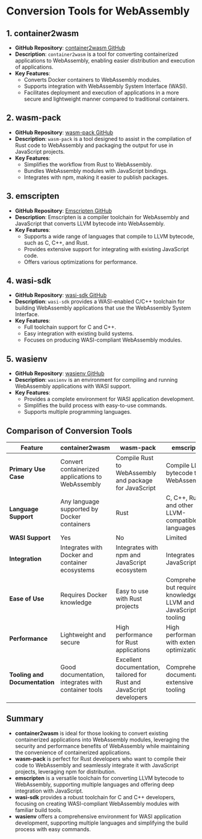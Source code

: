 # Conversion Tools for WebAssembly

## 1. container2wasm
- **GitHub Repository**: [container2wasm GitHub](https://github.com/ktock/container2wasm)
- **Description**: `container2wasm` is a tool for converting containerized applications to WebAssembly, enabling easier distribution and execution of applications.
- **Key Features**:
  - Converts Docker containers to WebAssembly modules.
  - Supports integration with WebAssembly System Interface (WASI).
  - Facilitates deployment and execution of applications in a more secure and lightweight manner compared to traditional containers.

## 2. wasm-pack
- **GitHub Repository**: [wasm-pack GitHub](https://github.com/rustwasm/wasm-pack)
- **Description**: `wasm-pack` is a tool designed to assist in the compilation of Rust code to WebAssembly and packaging the output for use in JavaScript projects.
- **Key Features**:
  - Simplifies the workflow from Rust to WebAssembly.
  - Bundles WebAssembly modules with JavaScript bindings.
  - Integrates with npm, making it easier to publish packages.

## 3. emscripten
- **GitHub Repository**: [Emscripten GitHub](https://github.com/emscripten-core/emscripten)
- **Description**: Emscripten is a compiler toolchain for WebAssembly and JavaScript that converts LLVM bytecode into WebAssembly.
- **Key Features**:
  - Supports a wide range of languages that compile to LLVM bytecode, such as C, C++, and Rust.
  - Provides extensive support for integrating with existing JavaScript code.
  - Offers various optimizations for performance.

## 4. wasi-sdk
- **GitHub Repository**: [wasi-sdk GitHub](https://github.com/WebAssembly/wasi-sdk)
- **Description**: `wasi-sdk` provides a WASI-enabled C/C++ toolchain for building WebAssembly applications that use the WebAssembly System Interface.
- **Key Features**:
  - Full toolchain support for C and C++.
  - Easy integration with existing build systems.
  - Focuses on producing WASI-compliant WebAssembly modules.

## 5. wasienv
- **GitHub Repository**: [wasienv GitHub](https://github.com/wasienv/wasienv)
- **Description**: `wasienv` is an environment for compiling and running WebAssembly applications with WASI support.
- **Key Features**:
  - Provides a complete environment for WASI application development.
  - Simplifies the build process with easy-to-use commands.
  - Supports multiple programming languages.

## Comparison of Conversion Tools

| Feature                   | container2wasm                                                            | wasm-pack                                                          | emscripten                                                          | wasi-sdk                                                            | wasienv                                                        |
|---------------------------|---------------------------------------------------------------------------|--------------------------------------------------------------------|----------------------------------------------------------------------|--------------------------------------------------------------------|--------------------------------------------------------------|
| **Primary Use Case**      | Convert containerized applications to WebAssembly                         | Compile Rust to WebAssembly and package for JavaScript              | Compile LLVM bytecode to WebAssembly                                 | WASI-enabled C/C++ toolchain                                        | WASI application development environment                      |
| **Language Support**      | Any language supported by Docker containers                               | Rust                                                               | C, C++, Rust, and other LLVM-compatible languages                    | C, C++                                                              | Multiple languages                                             |
| **WASI Support**          | Yes                                                                       | No                                                                 | Limited                                                              | Full                                                                | Full                                                          |
| **Integration**           | Integrates with Docker and container ecosystems                           | Integrates with npm and JavaScript ecosystem                       | Integrates with JavaScript                                           | Integrates with existing C/C++ build systems                        | Standalone environment                                          |
| **Ease of Use**           | Requires Docker knowledge                                                 | Easy to use with Rust projects                                     | Comprehensive but requires knowledge of LLVM and JavaScript tooling  | Familiar to C/C++ developers                                        | Easy to use with simple commands                                  |
| **Performance**           | Lightweight and secure                                                    | High performance for Rust applications                             | High performance with extensive optimizations                        | High performance for C/C++ applications                             | High performance                                                |
| **Tooling and Documentation** | Good documentation, integrates with container tools                  | Excellent documentation, tailored for Rust and JavaScript developers | Comprehensive documentation, extensive tooling                       | Good documentation, integrates with C/C++ toolchains                | Good documentation, simple commands                             |

## Summary

- **container2wasm** is ideal for those looking to convert existing containerized applications into WebAssembly modules, leveraging the security and performance benefits of WebAssembly while maintaining the convenience of containerized applications.
- **wasm-pack** is perfect for Rust developers who want to compile their code to WebAssembly and seamlessly integrate it with JavaScript projects, leveraging npm for distribution.
- **emscripten** is a versatile toolchain for converting LLVM bytecode to WebAssembly, supporting multiple languages and offering deep integration with JavaScript.
- **wasi-sdk** provides a robust toolchain for C and C++ developers, focusing on creating WASI-compliant WebAssembly modules with familiar build tools.
- **wasienv** offers a comprehensive environment for WASI application development, supporting multiple languages and simplifying the build process with easy commands.
